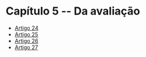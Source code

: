 # Capítulo 5 -- Da avaliação

- [Artigo 24](art-24.md)
- [Artigo 25](art-25.md)
- [Artigo 26](art-26.md)
- [Artigo 27](art-27.md)
